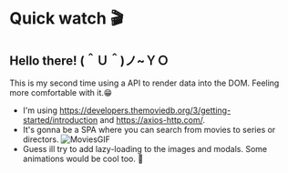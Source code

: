 # Quick watch 🎬
## Hello there! (＾Ｕ＾)ノ~ＹＯ
This is my second time using a API to render data into the DOM. Feeling more comfortable with it.😁
- I'm using https://developers.themoviedb.org/3/getting-started/introduction and https://axios-http.com/.
- It's gonna be a SPA where you can search from movies to series or directors.
![MoviesGIF](https://user-images.githubusercontent.com/69522907/168444264-91467aa6-58a5-47da-8996-d41dff8ef28a.gif)
- Guess ill try to add lazy-loading to the images and modals. Some animations would be cool too. 🤔
